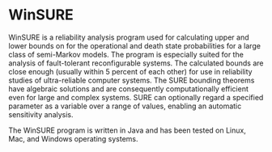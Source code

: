 # WinSURE

WinSURE is a reliability analysis program used for calculating upper and
lower bounds on for the operational and death state probabilities for
a large class of semi-Markov models.  The program is especially suited
for the analysis of fault-tolerant reconfigurable systems.  The
calculated bounds are close enough (usually within 5 percent of each
other) for use in reliability studies of ultra-reliable computer
systems. The SURE bounding theorems have algebraic solutions and are
consequently computationally efficient even for large and complex
systems.  SURE can optionally regard a specified parameter as a
variable over a range of values, enabling an automatic sensitivity
analysis.

The WinSURE program is written in Java and has been tested on Linux, Mac, and Windows operating systems.
